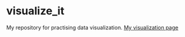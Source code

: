 # visualize_it

My repository for practising data visualization.
[My visualization page](https://hhusberg.github.io/visualize_it/)
